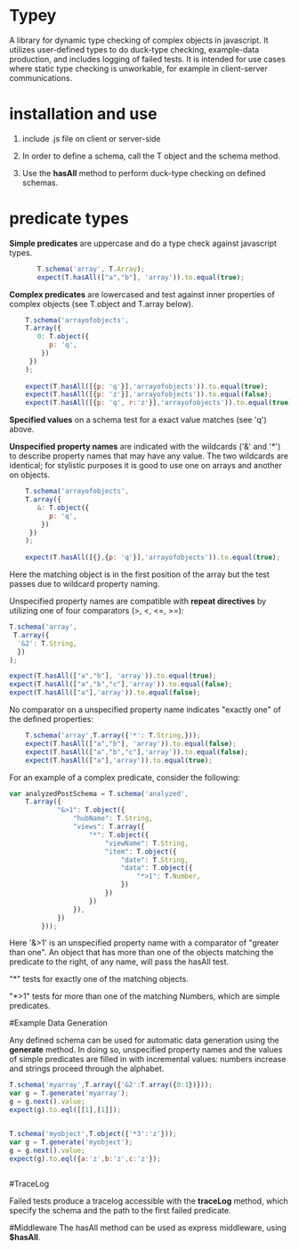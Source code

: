 # Typey
A library for dynamic type checking of complex objects in javascript. It utilizes user-defined types to do duck-type checking, example-data production, and includes logging of failed tests. It is intended for use cases where static type checking is unworkable, for example in client-server communications. 

# installation and use
1. include .js file on client or server-side

2. In order to define a schema, call the T object and the schema method. 

3. Use the **hasAll** method to perform duck-type checking on defined schemas.

# predicate types

**Simple predicates** are uppercase and do a type check against javascript types. 

 ```javascript 
 		T.schema('array', T.Array);         
 		expect(T.hasAll(["a","b"], 'array')).to.equal(true);
 ```

**Complex predicates** are lowercased and test against inner properties of complex objects (see T.object and T.array below). 

```javascript
	T.schema('arrayofobjects',
    T.array({
       0: T.object({
          p: 'q',
        })
     }) 
    );
      
    expect(T.hasAll([{p: 'q'}],'arrayofobjects')).to.equal(true);
    expect(T.hasAll([{p: 'z'}],'arrayofobjects')).to.equal(false);
    expect(T.hasAll([{p: 'q', r:'z'}],'arrayofobjects')).to.equal(true);
```      

**Specified values** on a schema test for a exact value matches (see 'q') above.

**Unspecified property names** are indicated with the wildcards ('&' and '*') to describe property names that may have any value. The two wildcards are identical; for stylistic purposes it is good to use one on arrays and another on objects.

```javascript
	T.schema('arrayofobjects',
    T.array({
       &: T.object({
          p: 'q',
        })
     }) 
    );
      
    expect(T.hasAll([{},{p: 'q'}],'arrayofobjects')).to.equal(true);
``` 
Here the matching object is in the first position of the array but the test passes due to wildcard property naming. 

Unspecified property names are compatible with **repeat directives** by utilizing one of four comparators (>, <, <=, >=):

```javascript
T.schema('array',
 T.array({
  '&2': T.String,
  })
);

expect(T.hasAll(["a","b"], 'array')).to.equal(true);
expect(T.hasAll(["a","b","c"],'array')).to.equal(false);
expect(T.hasAll(["a"],'array')).to.equal(false);
``` 

No comparator on a unspecified property name indicates "exactly one" of the defined properties:

```javascript
	T.schema('array',T.array({'*': T.String,}));
	expect(T.hasAll(["a","b"], 'array')).to.equal(false);
    expect(T.hasAll(["a","b","c"],'array')).to.equal(false);
    expect(T.hasAll(["a"],'array')).to.equal(true); 
```          
For an example of a complex predicate, consider the following: 

```javascript
var analyzedPostSchema = T.schema('analyzed', 
	T.array({
            "&>1": T.object({                     
                "hubName": T.String,
                "views": T.array({
                    "*": T.object({
                        "viewName": T.String, 
                        "item": T.object({      
                            "date": T.String,
                            "data": T.object({
                                "*>1": T.Number,  
                            })
                        })
                    })
                }),
            })
        }));
```        
Here '&>1'  is an unspecified property name with a comparator of "greater than one". An object that has more than one of the objects matching the predicate to the right, of any name, will pass the hasAll test. 

"*" tests for exactly one of the matching objects.

"*>1" tests for more than one of the matching Numbers, which are simple predicates.

#Example Data Generation

Any defined schema can be used for automatic data generation using the **generate** method. In doing so, unspecified property names and the values of simple predicates are filled in with incremental values: numbers increase and strings proceed through the alphabet. 
 
```javascript
T.schema('myarray',T.array({'&2':T.array({0:1})}));
var g = T.generate('myarray');
g = g.next().value;
expect(g).to.eql([[1],[1]]);


T.schema('myobject',T.object({'*3':'z'}));
var g = T.generate('myobject');
g = g.next().value;
expect(g).to.eql({a:'z',b:'z',c:'z'});
        
```
#TraceLog

Failed tests produce a tracelog accessible with the **traceLog** method, which specify the schema and the path to the first failed predicate. 

#Middleware
The hasAll method can be used as express middleware, using **$hasAll**. 
